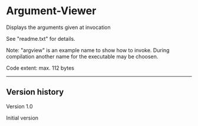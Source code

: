 # Argument-Viewer
Displays the arguments given at invocation

See "readme.txt" for details.

Note: "argview" is an example name to show how to invoke.
During compilation another name for the executable may be choosen.

Code extent: max. 112 bytes

-----------------

Version history
---------------

Version 1.0

Initial version
